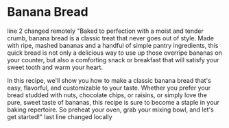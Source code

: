 # Banana Bread
line 2 changed remotely
"Baked to perfection with a moist and tender crumb, banana bread is a classic treat that never goes out of style. Made with ripe, mashed bananas and a handful of simple pantry ingredients, this quick bread is not only a delicious way to use up those overripe bananas on your counter, but also a comforting snack or breakfast that will satisfy your sweet tooth and warm your heart.

In this recipe, we'll show you how to make a classic banana bread that's easy, flavorful, and customizable to your taste. Whether you prefer your bread studded with nuts, chocolate chips, or raisins, or simply love the pure, sweet taste of bananas, this recipe is sure to become a staple in your baking repertoire. So preheat your oven, grab your mixing bowl, and let's get started!"
last line changed locally
